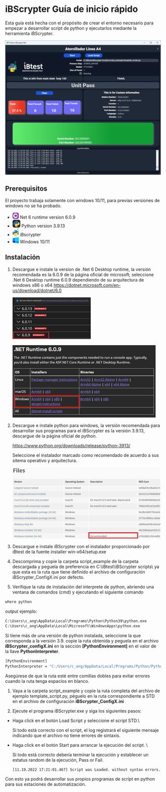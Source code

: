   

# iBScrypter Guía de inicio rápido

Esta guía está hecha con el propósito de crear el entorno necesario para empezar a desarrollar script de python y ejecutarlos mediante la herramienta iBScrypter.

<div>
    <img src="./images/iBScrypter.Net.png" width="800"> 
<div>

## Prerequisitos

El proyecto trabaja solamente con windows 10/11, para previas versiones de windows no se ha probado.

  

*  <img src="./images/CS.svg" width="20"> Net 6 runtime version 6.0.9
*  <img src="./images/Python-Dark.svg" width="25"> Python version 3.9.13
*  <img src="./images/iBscrypter.png" width="20"> iBscrypter
*  <img src="./images/win10.png" width="20"> Windows 10/11
  

## Instalación

1. Descargue e instale la version de .Net 6 Desktop runtime, la versión recomendada es la 6.0.9 de la página oficial de microsoft; seleccione .Net 6 Desktop runtime 6.0.9 dependiendo de su arquitectura de windows x86 o x64 https://dotnet.microsoft.com/en-us/download/dotnet/6.0

    <img src="./images/.net1.png">
    <br><br>
    <img src="./images/.net2.png">

2. Descargue e instale python para windows, la versión recomendada para desarrollar sus programas para el iBScrypter es la versión 3.9.13, descargue de la página oficial de python.

    https://www.python.org/downloads/release/python-3913/

    Seleccione el instalador marcado como recomendado de acuerdo a sus sitema operativo y arquitectura.

    <img src="./images/python1.png">
  

3. Descargue e instale iBScrypter con el instalador proporcionado por iBtest de la fuente installer win-x64/setup.exe  

4. Descomprima y copie la carpeta script_example de la carpeta descargada y peguela de preferencia en C:\iBtest\iBScrypter scripts\ ya que esta es la ruta que tiene definido el archivo de configuración iBScrypter_ConfigX.ini por defecto.

5. Verifique la ruta de instalación del interprete de python, abriendo una ventana de comandos (cmd) y ejecutando el siguiente comando



```bash
where python
```

output ejemplo:

  

```bash
C:\Users\c_ang\AppData\Local\Programs\Python\Python39\python.exe
C:\Users\c_ang\AppData\Local\Microsoft\WindowsApps\python.exe
```

  
  

Si tiene más de una versión de python instalada, seleccione la que corresponda a la versión 3.9. copie la ruta obtenida y peguela en el archivo **iBScrypter_configX.ini** en la sección **[PythonEnvironment]** en el valor de la llave **PythonInterpreter**.

```bash
[PythonEnvironment]
PythonInterpreter = "C:/Users/c_ang/AppData/Local/Programs/Python/Python39/python.exe"
```  

Asegúrese de que la ruta esté entre comillas dobles para evitar errores cuando la ruta tenga espacios en blanco.

1. Vaya a la carpeta script_example y copie la ruta completa del archivo de ejemplo template_script.py, péguelo en la ruta correspondiente a STD en el archivo de configuración **iBScrypter_ConfigX.ini**

7. Ejecute el programa iBScrypter.exe y siga los siguientes pasos:

- Haga click en el botón Load Script y seleccione el script STD.\

    
    Si todo está correcto con el script, el log registrará el siguiente mensaje indicando que el archivo no tiene errores de sintaxis.

- Haga click en el botón Start para arrancar la ejecución del script. \

    Si todo está correcto debería terminar la ejecución y establecer un estatus random de la ejecución, Pass or Fail.
 

    ```text
    [11.19.2022 17:21:01.467] Script was Loaded. without syntax errors.
    ```
 

Con esto ya podrá desarrollar sus propios programas de script en python para sus estaciones de automatización.